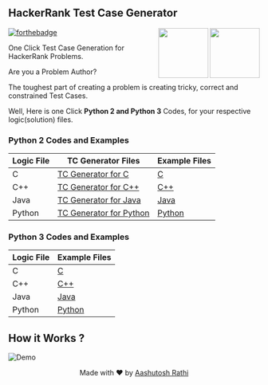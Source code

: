 ## HackerRank Test Case Generator

[<img src="https://image.flaticon.com/icons/svg/180/180867.svg" align="right" width="100">](#)
[<img src="https://brandfolder.com/hackerrank/logo/hackerrank-primary-logo.png" align="right" width="100">](https://www.hackerrank.com/)

[![forthebadge](http://forthebadge.com/images/badges/made-with-python.svg)](http://forthebadge.com)


One Click Test Case Generation for HackerRank Problems.

Are you a Problem Author?

The toughest part of creating a problem is creating tricky, correct and constrained Test Cases.

Well, Here is one Click **Python 2 and Python 3** Codes, for your respective logic(solution) files.

### Python 2 Codes and Examples

Logic File | TC Generator Files | Example Files |
------------------ | ------------- | ---------------
C | [TC Generator for C](/Python2/TC-Generators/TCGenForC.py) | [C](/Python2/Examples/C) |
C++ | [TC Generator for C++](/Python2/TC-Generators/TCGenForC++.py) | [C++](/Python2/Examples/C++) |
Java | [TC Generator for Java](/Python2/TC-Generators/TCGenForJava.py) | [Java](/Python2/Examples/Java) |
Python | [TC Generator for Python](/Python2/TC-Generators/TCGenForPy.py) | [Python](/Python2/Examples/Python) |


### Python 3 Codes and Examples

Logic File | Example Files |
------------------ | ---------------
C |  [C](/Python3/Examples/C) |
C++ | [C++](/Python3/Examples/C++) |
Java | [Java](/Python3/Examples/Java) |
Python | [Python](/Python3/Examples/Python) |


## How it Works ?

![Demo](demo.gif)



<p align="center"> Made with ❤ by <a href="https://github.com/aashutoshrathi">Aashutosh Rathi</a></p>
